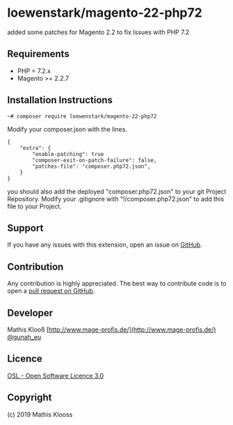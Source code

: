 loewenstark/magento-22-php72
=====================

added some patches for Magento 2.2 to fix Issues with PHP 7.2

Requirements
------------
- PHP = 7.2.x
- Magento >= 2.2.7

Installation Instructions
-------------------------

```shell
~# composer require loewenstark/magento-22-php72
```

Modify your composer.json with the lines.
```
{
    "extra": {
        "enable-patching": true
        "composer-exit-on-patch-failure": false,
        "patches-file": "composer.php72.json",
    }
}
```

you should also add the deployed "composer.php72.json" to your git Project Repository.
Modify your .gitignore with "!/composer.php72.json" to add this file to your Project.

Support
-------
If you have any issues with this extension, open an issue on [GitHub](https://github.com/mklooss/magento2.2-php7.2/issues).

Contribution
------------
Any contribution is highly appreciated. The best way to contribute code is to open a [pull request on GitHub](https://help.github.com/articles/using-pull-requests).

Developer
---------
Mathis Klooß
[http://www.mage-profis.de/](http://www.mage-profis.de/)
[@gunah_eu](https://twitter.com/gunah_eu)

Licence
-------
[OSL - Open Software Licence 3.0](http://opensource.org/licenses/osl-3.0.php)

Copyright
---------
(c) 2019 Mathis Klooss